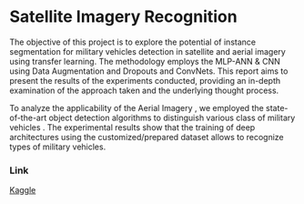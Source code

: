 # Satellite Imagery Recognition

The objective of this project is to explore the potential of instance segmentation for military vehicles detection in satellite and aerial imagery using transfer learning. The methodology employs the MLP-ANN & CNN using Data Augmentation and Dropouts and ConvNets. This report aims
to present the results of the experiments conducted, providing an in-depth examination of the approach taken and the underlying thought process.

To analyze the applicability of the Aerial Imagery , we employed the state-of-the-art object detection algorithms to distinguish various class of military vehicles . The experimental results show that the training
of deep architectures using the customized/prepared dataset allows to recognize types of military
vehicles.

### Link

[Kaggle](https://www.kaggle.com/code/harshranjan01/military-vechicle-detection-system-001)
